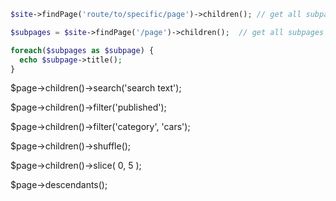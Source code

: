 ```php
$site->findPage('route/to/specific/page')->children(); // get all subpages from 'route/to/specific/page'
```

```php
$subpages = $site->findPage('/page')->children();  // get all subpages from '/page'

foreach($subpages as $subpage) {
  echo $subpage->title();
}
```

$page->children()->search('search text');

$page->children()->filter('published');

$page->children()->filter('category', 'cars');

$page->children()->shuffle();

$page->children()->slice( 0, 5 );

$page->descendants();
